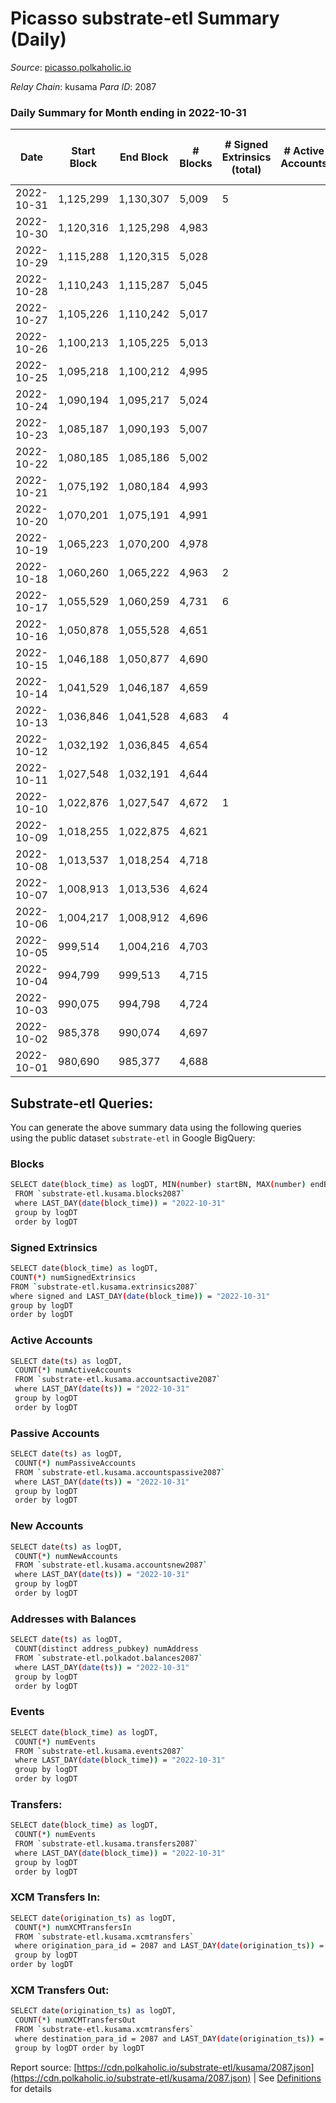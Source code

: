 # Picasso substrate-etl Summary (Daily)

_Source_: [picasso.polkaholic.io](https://picasso.polkaholic.io)

*Relay Chain*: kusama
*Para ID*: 2087



### Daily Summary for Month ending in 2022-10-31


| Date | Start Block | End Block | # Blocks | # Signed Extrinsics (total) | # Active Accounts | # Passive | # New | # Addresses with Balances | # Events | # Transfers | # XCM Transfers In | # XCM Transfers Out | Issues | 
| ---- | ----------- | --------- | -------- | --------------------------- | ----------------- | --------- | ----- | ------------------------- | -------- | ----------- | ------------------ | ------------------- | ------ |
| 2022-10-31 | 1,125,299 | 1,130,307 | 5,009 | 5 |  |  |  | 20 | 10,116 | 66  |   |   |  |
| 2022-10-30 | 1,120,316 | 1,125,298 | 4,983 |  |  |  |  |  | 9,969 |   |   |   |  |
| 2022-10-29 | 1,115,288 | 1,120,315 | 5,028 |  |  |  |  | 20 | 10,059 |   |   |   |  |
| 2022-10-28 | 1,110,243 | 1,115,287 | 5,045 |  |  |  |  |  | 10,093 |   |   |   |  |
| 2022-10-27 | 1,105,226 | 1,110,242 | 5,017 |  |  |  |  | 20 | 10,039 |   |   |   |  |
| 2022-10-26 | 1,100,213 | 1,105,225 | 5,013 |  |  |  |  | 20 | 10,034 |   | 1  |   |  |
| 2022-10-25 | 1,095,218 | 1,100,212 | 4,995 |  |  |  |  | 20 | 9,993 |   |   |   |  |
| 2022-10-24 | 1,090,194 | 1,095,217 | 5,024 |  |  |  |  |  | 10,051 |   |   |   |  |
| 2022-10-23 | 1,085,187 | 1,090,193 | 5,007 |  |  |  |  | 20 | 10,017 |   |   |   |  |
| 2022-10-22 | 1,080,185 | 1,085,186 | 5,002 |  |  |  |  |  | 10,006 |   |   |   |  |
| 2022-10-21 | 1,075,192 | 1,080,184 | 4,993 |  |  |  |  | 20 | 9,989 |   |   |   |  |
| 2022-10-20 | 1,070,201 | 1,075,191 | 4,991 |  |  |  |  | 20 | 9,985 |   |   |   |  |
| 2022-10-19 | 1,065,223 | 1,070,200 | 4,978 |  |  |  |  |  | 9,959 |   |   |   |  |
| 2022-10-18 | 1,060,260 | 1,065,222 | 4,963 | 2 |  |  |  | 20 | 9,976 | 38  |   |   |  |
| 2022-10-17 | 1,055,529 | 1,060,259 | 4,731 | 6 |  |  |  | 20 | 9,588 | 88  |   |   |  |
| 2022-10-16 | 1,050,878 | 1,055,528 | 4,651 |  |  |  |  | 19 | 9,305 |   |   |   |  |
| 2022-10-15 | 1,046,188 | 1,050,877 | 4,690 |  |  |  |  | 19 | 9,382 |   |   |   |  |
| 2022-10-14 | 1,041,529 | 1,046,187 | 4,659 |  |  |  |  |  | 9,321 |   |   |   |  |
| 2022-10-13 | 1,036,846 | 1,041,528 | 4,683 | 4 |  |  |  |  | 9,425 | 38  |   |   |  |
| 2022-10-12 | 1,032,192 | 1,036,845 | 4,654 |  |  |  |  | 18 | 9,311 |   |   |   |  |
| 2022-10-11 | 1,027,548 | 1,032,191 | 4,644 |  |  |  |  | 18 | 9,291 |   |   |   |  |
| 2022-10-10 | 1,022,876 | 1,027,547 | 4,672 | 1 |  |  |  | 18 | 9,351 |   |   |   |  |
| 2022-10-09 | 1,018,255 | 1,022,875 | 4,621 |  |  |  |  | 18 | 9,245 |   |   |   |  |
| 2022-10-08 | 1,013,537 | 1,018,254 | 4,718 |  |  |  |  | 18 | 9,438 |   |   |   |  |
| 2022-10-07 | 1,008,913 | 1,013,536 | 4,624 |  |  |  |  | 18 | 9,251 |   |   |   |  |
| 2022-10-06 | 1,004,217 | 1,008,912 | 4,696 |  |  |  |  | 18 | 9,398 |   |   |   |  |
| 2022-10-05 | 999,514 | 1,004,216 | 4,703 |  |  |  |  | 18 | 9,408 |   |   |   |  |
| 2022-10-04 | 994,799 | 999,513 | 4,715 |  |  |  |  |  | 9,433 |   |   |   |  |
| 2022-10-03 | 990,075 | 994,798 | 4,724 |  |  |  |  |  | 9,450 |   |   |   |  |
| 2022-10-02 | 985,378 | 990,074 | 4,697 |  |  |  |  |  | 9,397 |   |   |   |  |
| 2022-10-01 | 980,690 | 985,377 | 4,688 |  |  |  |  |  | 9,379 |   |   |   |  |

## Substrate-etl Queries:
You can generate the above summary data using the following queries using the public dataset `substrate-etl` in Google BigQuery:

### Blocks
```bash
SELECT date(block_time) as logDT, MIN(number) startBN, MAX(number) endBN, COUNT(*) numBlocks 
 FROM `substrate-etl.kusama.blocks2087`  
 where LAST_DAY(date(block_time)) = "2022-10-31" 
 group by logDT 
 order by logDT
```

### Signed Extrinsics
```bash
SELECT date(block_time) as logDT, 
COUNT(*) numSignedExtrinsics 
FROM `substrate-etl.kusama.extrinsics2087`  
where signed and LAST_DAY(date(block_time)) = "2022-10-31" 
group by logDT 
order by logDT
```

### Active Accounts
```bash
SELECT date(ts) as logDT, 
 COUNT(*) numActiveAccounts 
 FROM `substrate-etl.kusama.accountsactive2087` 
 where LAST_DAY(date(ts)) = "2022-10-31" 
 group by logDT 
 order by logDT
```

### Passive Accounts
```bash
SELECT date(ts) as logDT, 
 COUNT(*) numPassiveAccounts 
 FROM `substrate-etl.kusama.accountspassive2087` 
 where LAST_DAY(date(ts)) = "2022-10-31" 
 group by logDT 
 order by logDT
```

### New Accounts
```bash
SELECT date(ts) as logDT, 
 COUNT(*) numNewAccounts 
 FROM `substrate-etl.kusama.accountsnew2087` 
 where LAST_DAY(date(ts)) = "2022-10-31" 
 group by logDT
 order by logDT
```

### Addresses with Balances
```bash
SELECT date(ts) as logDT,
 COUNT(distinct address_pubkey) numAddress 
 FROM `substrate-etl.polkadot.balances2087` 
 where LAST_DAY(date(ts)) = "2022-10-31" 
 group by logDT 
 order by logDT
```

### Events
```bash
SELECT date(block_time) as logDT, 
 COUNT(*) numEvents 
 FROM `substrate-etl.kusama.events2087` 
 where LAST_DAY(date(block_time)) = "2022-10-31" 
 group by logDT 
 order by logDT
```

### Transfers:
```bash
SELECT date(block_time) as logDT, 
 COUNT(*) numEvents 
 FROM `substrate-etl.kusama.transfers2087` 
 where LAST_DAY(date(block_time)) = "2022-10-31" 
 group by logDT 
 order by logDT
```

### XCM Transfers In:
```bash
SELECT date(origination_ts) as logDT, 
 COUNT(*) numXCMTransfersIn 
 FROM `substrate-etl.kusama.xcmtransfers` 
 where origination_para_id = 2087 and LAST_DAY(date(origination_ts)) = "2022-10-31" 
 group by logDT 
order by logDT
```

### XCM Transfers Out:
```bash
SELECT date(origination_ts) as logDT, 
 COUNT(*) numXCMTransfersOut 
 FROM `substrate-etl.kusama.xcmtransfers` 
 where destination_para_id = 2087 and LAST_DAY(date(origination_ts)) = "2022-10-31" 
 group by logDT order by logDT
```


Report source: [https://cdn.polkaholic.io/substrate-etl/kusama/2087.json](https://cdn.polkaholic.io/substrate-etl/kusama/2087.json) | See [Definitions](/DEFINITIONS.md) for details
